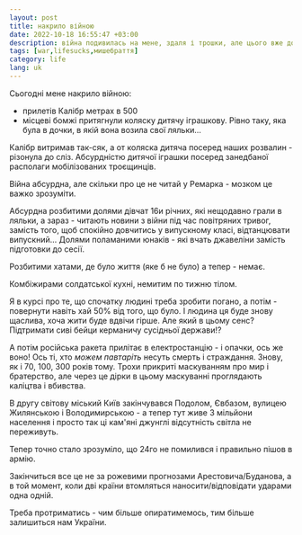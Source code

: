 ```yaml
---
layout: post
title: накрило війною
date: 2022-10-18 16:55:47 +03:00
description: війна подивилась на мене, здаля і трошки, але цього вже достатньо
tags: [war,lifesucks,мишебраття]
category: life
lang: uk
---
```


Сьогодні мене накрило війною: 
- прилетів Калібр метрах в 500
- місцеві бомжі притягнули коляску дитячу іграшкову.
  Рівно таку, яка була в дочки, в якій вона возила свої ляльки...
  
Калібр витримав так-сяк, а от коляска дитяча посеред наших розвалин - різонула до сліз.
Абсурдністю дитячої іграшки посеред занедбаної располаги мобілізованих троєщинців.

Війна абсурдна, але скільки про це не читай у Ремарка - мозком це важко зрозуміти.

Абсурдна розбитими долями дівчат 16и річних, які нещодавно грали в ляльки,  а зараз - читають новини з війни під час повітряних тривог, замість того, щоб спокійно довчитись у випускному класі, відтанцювати випускний...
Долями поламаними юнаків - які вчать джавеліни замість підготовки до сесії.

Розбитими хатами, де було життя (яке б не було) а тепер - немає.

Комбіжирами солдатської кухні, немитим по тижню тілом.

Я в курсі про те, що спочатку людині треба зробити погано, а потім - повернути навіть хай 50% від того, що було.
І людина ця буде знову щаслива, хоча жити буде вдвічи гірше.
Але який в цьому сенс? 
Підтримати сиві бейци керманичу сусідньої держави!?

А потім російська ракета прилітає в електростанцію - і опачки, ось же воно! 
Ось ті, хто _можем павтаріть_ несуть смерть і страждання. 
Знову, як і 70, 100, 300 років тому.
Трохи прикриті маскуванням про мир і братерство, але через це дірки в цьому маскуванні проглядають каліцтва і вбивства.

В другу світову міський Київ закінчувався Подолом, Євбазом, вулицею Жилянською і Володимирською - а тепер тут живе 3 мільйони населення і просто так ці кам'яні джунглі відсутність світла не переживуть.

Тепер точно стало зрозуміло, що 24го не помилився і правильно пішов в армію.

Закінчиться все це не за рожевими прогнозами Арестовича/Буданова, а в той момент, коли дві країни втомляться наносити/відповідати ударами одна одній.

Треба протриматись - чим більше опиратимемось, тим більше залишиться нам України.
